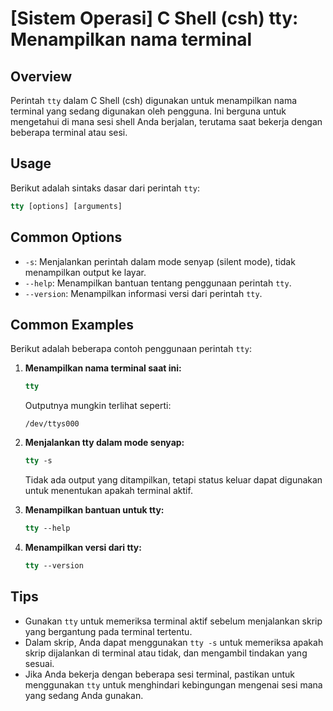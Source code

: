 # [Sistem Operasi] C Shell (csh) tty: Menampilkan nama terminal

## Overview
Perintah `tty` dalam C Shell (csh) digunakan untuk menampilkan nama terminal yang sedang digunakan oleh pengguna. Ini berguna untuk mengetahui di mana sesi shell Anda berjalan, terutama saat bekerja dengan beberapa terminal atau sesi.

## Usage
Berikut adalah sintaks dasar dari perintah `tty`:

```csh
tty [options] [arguments]
```

## Common Options
- `-s`: Menjalankan perintah dalam mode senyap (silent mode), tidak menampilkan output ke layar.
- `--help`: Menampilkan bantuan tentang penggunaan perintah `tty`.
- `--version`: Menampilkan informasi versi dari perintah `tty`.

## Common Examples
Berikut adalah beberapa contoh penggunaan perintah `tty`:

1. **Menampilkan nama terminal saat ini:**
   ```csh
   tty
   ```
   Outputnya mungkin terlihat seperti:
   ```
   /dev/ttys000
   ```

2. **Menjalankan tty dalam mode senyap:**
   ```csh
   tty -s
   ```
   Tidak ada output yang ditampilkan, tetapi status keluar dapat digunakan untuk menentukan apakah terminal aktif.

3. **Menampilkan bantuan untuk tty:**
   ```csh
   tty --help
   ```

4. **Menampilkan versi dari tty:**
   ```csh
   tty --version
   ```

## Tips
- Gunakan `tty` untuk memeriksa terminal aktif sebelum menjalankan skrip yang bergantung pada terminal tertentu.
- Dalam skrip, Anda dapat menggunakan `tty -s` untuk memeriksa apakah skrip dijalankan di terminal atau tidak, dan mengambil tindakan yang sesuai.
- Jika Anda bekerja dengan beberapa sesi terminal, pastikan untuk menggunakan `tty` untuk menghindari kebingungan mengenai sesi mana yang sedang Anda gunakan.